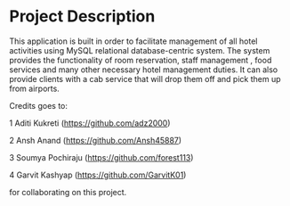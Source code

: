 # Project Description

This application is built in order to facilitate management of all hotel activities using MySQL relational
database-centric system. The system provides the functionality of room reservation, staff management , food services and many other necessary hotel management
duties. It can also provide clients with a cab service that will drop them off and pick them up from airports.

Credits goes to:

1 Aditi Kukreti (https://github.com/adz2000)

2 Ansh Anand (https://github.com/Ansh45887)

3 Soumya Pochiraju (https://github.com/forest113)

4 Garvit Kashyap (https://github.com/GarvitK01) 

for collaborating on this project.
